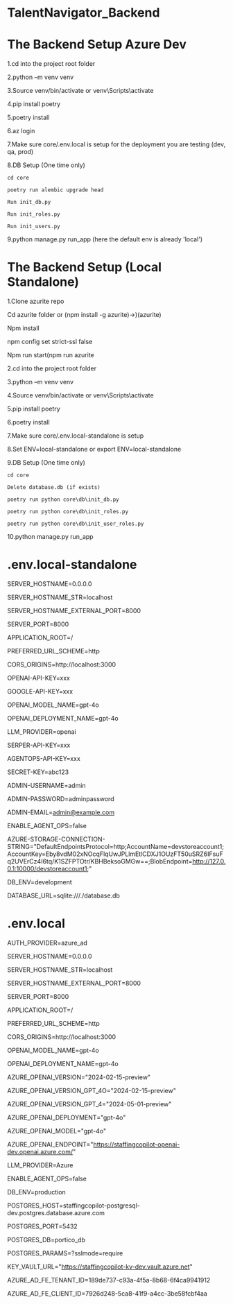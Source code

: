 # TalentNavigator_Backend
# The Backend Setup Azure Dev 

 

1.cd into the project root folder 

2.python –m venv venv 

3.Source venv/bin/activate or venv\Scripts\activate 

4.pip install poetry 

5.poetry install  

6.az login 

7.Make sure core/.env.local is setup for the deployment you are testing (dev, qa, prod) 

8.DB Setup (One time only) 

    cd core 
    
    poetry run alembic upgrade head 
    
    Run init_db.py 
    
    Run init_roles.py 
    
    Run init_users.py 

9.python manage.py run_app (here the default env is already 'local') 

 

 

 

# The Backend Setup (Local Standalone) 

 

1.Clone azurite repo 

  Cd azurite folder or (npm install -g azurite)->)(azurite) 
  
  Npm install  
  
  npm config set strict-ssl false 
  
  Npm run start(npm run azurite 

 

2.cd into the project root folder 

3.python –m venv venv 

4.Source venv/bin/activate or venv\Scripts\activate 

5.pip install poetry 

6.poetry install  

7.Make sure core/.env.local-standalone is setup 

8.Set ENV=local-standalone or export ENV=local-standalone 

9.DB Setup (One time only) 

    cd core 
    
    Delete database.db (if exists) 
    
    poetry run python core\db\init_db.py 
    
    poetry run python core\db\init_roles.py 
    
    poetry run python core\db\init_user_roles.py 

10.python manage.py run_app 

 

 

# .env.local-standalone 

SERVER_HOSTNAME=0.0.0.0 

SERVER_HOSTNAME_STR=localhost 

SERVER_HOSTNAME_EXTERNAL_PORT=8000 

SERVER_PORT=8000 

APPLICATION_ROOT=/ 

PREFERRED_URL_SCHEME=http 

CORS_ORIGINS=http://localhost:3000 

OPENAI-API-KEY=xxx 

GOOGLE-API-KEY=xxx 

OPENAI_MODEL_NAME=gpt-4o 

OPENAI_DEPLOYMENT_NAME=gpt-4o 

LLM_PROVIDER=openai 

SERPER-API-KEY=xxx 

AGENTOPS-API-KEY=xxx 

SECRET-KEY=abc123 

ADMIN-USERNAME=admin 

ADMIN-PASSWORD=adminpassword 

ADMIN-EMAIL=admin@example.com 

ENABLE_AGENT_OPS=false 

AZURE-STORAGE-CONNECTION-STRING="DefaultEndpointsProtocol=http;AccountName=devstoreaccount1;AccountKey=Eby8vdM02xNOcqFlqUwJPLlmEtlCDXJ1OUzFT50uSRZ6IFsuFq2UVErCz4I6tq/K1SZFPTOtr/KBHBeksoGMGw==;BlobEndpoint=http://127.0.0.1:10000/devstoreaccount1;" 
 

DB_ENV=development 

DATABASE_URL=sqlite:///./database.db 

 

 

# .env.local 

AUTH_PROVIDER=azure_ad 

SERVER_HOSTNAME=0.0.0.0 

SERVER_HOSTNAME_STR=localhost 

SERVER_HOSTNAME_EXTERNAL_PORT=8000 

SERVER_PORT=8000 

APPLICATION_ROOT=/ 

PREFERRED_URL_SCHEME=http 

CORS_ORIGINS=http://localhost:3000 

OPENAI_MODEL_NAME=gpt-4o 

OPENAI_DEPLOYMENT_NAME=gpt-4o 

AZURE_OPENAI_VERSION="2024-02-15-preview" 

AZURE_OPENAI_VERSION_GPT_4O="2024-02-15-preview" 

AZURE_OPENAI_VERSION_GPT_4="2024-05-01-preview" 

AZURE_OPENAI_DEPLOYMENT="gpt-4o" 

AZURE_OPENAI_MODEL="gpt-4o" 

AZURE_OPENAI_ENDPOINT="https://staffingcopilot-openai-dev.openai.azure.com/" 

LLM_PROVIDER=Azure 

ENABLE_AGENT_OPS=false 

DB_ENV=production 

POSTGRES_HOST=staffingcopilot-postgresql-dev.postgres.database.azure.com 

POSTGRES_PORT=5432 

POSTGRES_DB=portico_db 

POSTGRES_PARAMS=?sslmode=require 

KEY_VAULT_URL="https://staffingcopilot-kv-dev.vault.azure.net" 

AZURE_AD_FE_TENANT_ID=189de737-c93a-4f5a-8b68-6f4ca9941912 

AZURE_AD_FE_CLIENT_ID=7926d248-5ca8-41f9-a4cc-3be58fcbf4aa 
